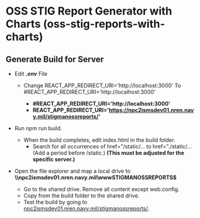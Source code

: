 # OSS STIG Report Generator with Charts (oss-stig-reports-with-charts)

## Generate Build for Server

- Edit **_.env_** File
  - Change REACT_APP_REDIRECT_URI='http://localhost:3000' To #REACT_APP_REDIRECT_URI='http://localhost:3000'

    - __#REACT_APP_REDIRECT_URI='http://localhost:3000'__
    - __REACT_APP_REDIRECT_URI='https://npc2ismsdev01.nren.navy.mil/stigmanossreports/'__

- Run npm run build.
  - When the build completes, edit index.html in the build folder.
    -   Search for all occurrences of  href="/static/…  to href="./static/… (Add a period before /static.) **(This must be adjusted for the specific server.)**
-  Open the file explorer and map a local drive to **\\\npc2ismsdev01.nren.navy.mil\wwwSTIGMANOSSREPORTS$**
   - Go to the shared drive. Remove all content except web.config.
   - Copy from the build folder to the shared drive.
   - Test the build by going to [npc2ismsdev01.nren.navy.mil/stigmanossreports/](npc2ismsdev01.nren.navy.mil/stigmanossreports).



